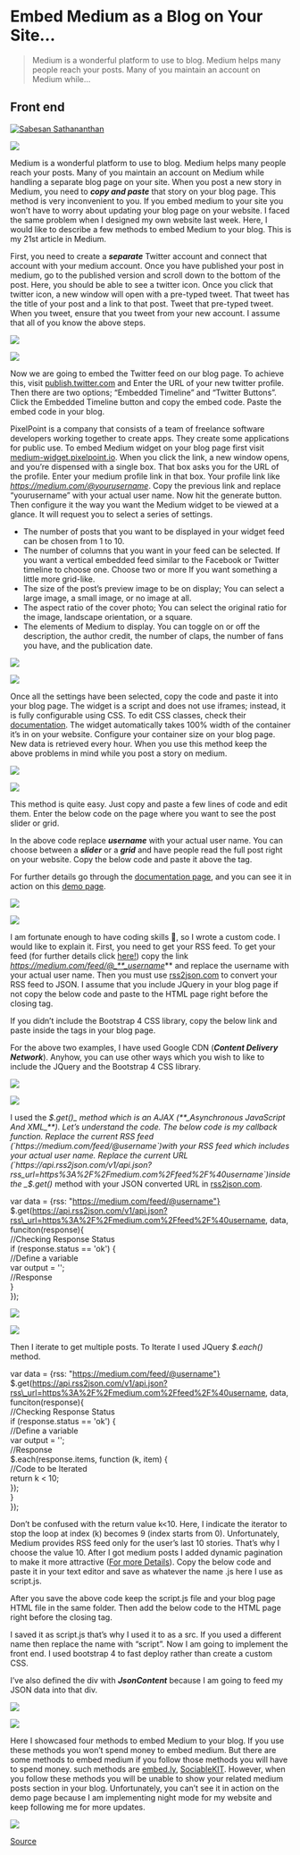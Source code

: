 # Embed Medium as a Blog on Your Site…

> Medium is a wonderful platform to use to blog. Medium helps many people reach your posts. Many of you maintain an account on Medium while…

## Front end

[![Sabesan Sathananthan](https://miro.medium.com/fit/c/96/96/1*dwqu7TGEPXw30P9Z9YNgfA.jpeg)](https://sabesan96.medium.com/?source=post_page-----54a1b49cbe16--------------------------------)

![](https://miro.medium.com/max/1400/1*lKlGk0yIKV-crkp8S7jdWA.jpeg)

Medium is a wonderful platform to use to blog. Medium helps many people reach your posts. Many of you maintain an account on Medium while handling a separate blog page on your site. When you post a new story in Medium, you need to **_copy and paste_** that story on your blog page. This method is very inconvenient to you. If you embed medium to your site you won’t have to worry about updating your blog page on your website. I faced the same problem when I designed my own website last week. Here, I would like to describe a few methods to embed Medium to your blog. This is my 21st article in Medium.

First, you need to create a **_separate_** Twitter account and connect that account with your medium account. Once you have published your post in medium, go to the published version and scroll down to the bottom of the post. Here, you should be able to see a twitter icon. Once you click that twitter icon, a new window will open with a pre-typed tweet. That tweet has the title of your post and a link to that post. Tweet that pre-typed tweet. When you tweet, ensure that you tweet from your new account. I assume that all of you know the above steps.

![](https://miro.medium.com/max/60/1*ohdtWCRo08GzokCfXSc77Q.jpeg?q=20)

![](https://miro.medium.com/max/1400/1*ohdtWCRo08GzokCfXSc77Q.jpeg)

Now we are going to embed the Twitter feed on our blog page. To achieve this, visit [publish.twitter.com](https://publish.twitter.com/) and Enter the URL of your new twitter profile. Then there are two options; “Embedded Timeline” and “Twitter Buttons”. Click the Embedded Timeline button and copy the embed code. Paste the embed code in your blog.

PixelPoint is a company that consists of a team of freelance software developers working together to create apps. They create some applications for public use. To embed Medium widget on your blog page first visit [medium-widget.pixelpoint.io](https://medium-widget.pixelpoint.io/). When you click the link, a new window opens, and you’re dispensed with a single box. That box asks you for the URL of the profile. Enter your medium profile link in that box. Your profile link like _https://medium.com/@yourusername_. Copy the previous link and replace “yourusername” with your actual user name. Now hit the generate button. Then configure it the way you want the Medium widget to be viewed at a glance. It will request you to select a series of settings.

-   The number of posts that you want to be displayed in your widget feed can be chosen from 1 to 10.
-   The number of columns that you want in your feed can be selected. If you want a vertical embedded feed similar to the Facebook or Twitter timeline to choose one. Choose two or more If you want something a little more grid-like.
-   The size of the post’s preview image to be on display; You can select a large image, a small image, or no image at all.
-   The aspect ratio of the cover photo; You can select the original ratio for the image, landscape orientation, or a square.
-   The elements of Medium to display. You can toggle on or off the description, the author credit, the number of claps, the number of fans you have, and the publication date.

![](https://miro.medium.com/max/60/0*_bQIkW4YrPnbE1wU.jpg?q=20)

![](https://miro.medium.com/max/1204/0*_bQIkW4YrPnbE1wU.jpg)

Once all the settings have been selected, copy the code and paste it into your blog page. The widget is a script and does not use iframes; instead, it is fully configurable using CSS. To edit CSS classes, check their [documentation](https://pixelpoint.io/projects/medium-widget). The widget automatically takes 100% width of the container it’s in on your website. Configure your container size on your blog page. New data is retrieved every hour. When you use this method keep the above problems in mind while you post a story on medium.

![](https://miro.medium.com/max/60/1*3qgaQWhe-mHHu6fImczq5A.png?q=20)

![](https://miro.medium.com/max/1400/1*3qgaQWhe-mHHu6fImczq5A.png)

This method is quite easy. Just copy and paste a few lines of code and edit them. Enter the below code on the page where you want to see the post slider or grid.

<div id="retainable-rss-embed"   
data-rss="https://medium.com/feed/**_@username_**"  
data-maxcols="3"   
data-layout="**_grid_**"   
data-poststyle="inline"   
data-readmore="Read the rest"   
data-buttonclass="btn btn-primary"   
data-offset="-100"></div>

In the above code replace **_username_** with your actual user name. You can choose between a **_slider_** or a **_grid_** and have people read the full post right on your website. Copy the below code and paste it above the _</body>_ tag.

<script src="https://www.retainable.io/assets/retainable/rss-embed/retainable-rss-embed.js"></script>

For further details go through the [documentation page](https://www.retainable.io/embed-your-medium-blog), and you can see it in action on this [demo page](https://www.retainable.io/vue-news).

![](https://miro.medium.com/max/60/1*7VBfcaVX4wRuATtefplQtg.png?q=20)

![](https://miro.medium.com/max/1400/1*7VBfcaVX4wRuATtefplQtg.png)

I am fortunate enough to have coding skills 🙂, so I wrote a custom code. I would like to explain it. First, you need to get your RSS feed. To get your feed (for further details click [here!](https://help.medium.com/hc/en-us/articles/214874118-RSS-feeds)) copy the link _https://medium.com/feed/@_**_username_** and replace the username with your actual user name. Then you must use [rss2json.com](https://rss2json.com/) to convert your RSS feed to JSON. I assume that you include JQuery in your blog page if not copy the below code and paste to the HTML page right before the closing _</body>_ tag.

<script src="[https://ajax.googleapis.com/ajax/libs/jquery/3.3.1/jquery.min.js](https://ajax.googleapis.com/ajax/libs/jquery/3.3.1/jquery.min.js)"></script>

If you didn’t include the Bootstrap 4 CSS library, copy the below link and paste inside the _<head> </head>_ tags in your blog page.

<link rel="stylesheet" href="[https://stackpath.bootstrapcdn.com/bootstrap/4.1.3/css/bootstrap.min.css](https://stackpath.bootstrapcdn.com/bootstrap/4.1.3/css/bootstrap.min.css)" integrity="sha384-MCw98/SFnGE8fJT3GXwEOngsV7Zt27NXFoaoApmYm81iuXoPkFOJwJ8ERdknLPMO" crossorigin="anonymous">

For the above two examples, I have used Google CDN (**_Content Delivery Network_**). Anyhow, you can use other ways which you wish to like to include the JQuery and the Bootstrap 4 CSS library.

![](https://miro.medium.com/max/60/1*FSmq315Pn8YHuDMOFFePHQ.png?q=20)

![](https://miro.medium.com/max/1400/1*FSmq315Pn8YHuDMOFFePHQ.png)

I used the _$.get()_ method which is an AJAX (**_Asynchronous JavaScript And XML_**). Let’s understand the code. The below code is my callback function. Replace the current RSS feed (`https://medium.com/feed/@username`)with your RSS feed which includes your actual user name. Replace the current URL (`https://api.rss2json.com/v1/api.json?rss_url=https%3A%2F%2Fmedium.com%2Ffeed%2F%40username`)inside the _$.get()_ method with your JSON converted URL in [rss2json.com](https://rss2json.com/).

var data = {rss: "https://medium.com/feed/@username"}  
$.get(https://api.rss2json.com/v1/api.json?rss\_url=https%3A%2F%2Fmedium.com%2Ffeed%2F%40username, data, funciton(response){  
//Checking Response Status  
if (response.status == 'ok') {  
 //Define a variable  
 var output = '';  
 //Response  
 }  
});

![](https://miro.medium.com/max/60/1*u5CkVArsZE2DY-7E-FS9ow.png?q=20)

![](https://miro.medium.com/max/1400/1*u5CkVArsZE2DY-7E-FS9ow.png)

Then I iterate to get multiple posts. To Iterate I used JQuery _$.each()_ method.

var data = {rss: "https://medium.com/feed/@username"}  
$.get(https://api.rss2json.com/v1/api.json?rss\_url=https%3A%2F%2Fmedium.com%2Ffeed%2F%40username, data, funciton(response){  
//Checking Response Status  
if (response.status == 'ok') {  
 //Define a variable  
 var output = '';  
 //Response  
 $.each(response.items, function (k, item) {  
 //Code to be Iterated  
 return k < 10;  
 });  
 }  
});

Don’t be confused with the return value k<10. Here, I indicate the iterator to stop the loop at index (k) becomes 9 (index starts from 0). Unfortunately, Medium provides RSS feed only for the user’s last 10 stories. That’s why I choose the value 10. After I got medium posts I added dynamic pagination to make it more attractive ([For more Details](https://www.w3schools.com/bootstrap/bootstrap_pagination.asp)). Copy the below code and paste it in your text editor and save as whatever the name .js here I use as script.js.

After you save the above code keep the script.js file and your blog page HTML file in the same folder. Then add the below code to the HTML page right before the closing _</body>_ tag.

<script src="[s](https://ajax.googleapis.com/ajax/libs/jquery/3.3.1/jquery.min.js)cript.js"></script>

I saved it as script.js that’s why I used it to as a src. If you used a different name then replace the name with “script”. Now I am going to implement the front end. I used bootstrap 4 to fast deploy rather than create a custom CSS.

I’ve also defined the div with **_JsonContent_** because I am going to feed my JSON data into that div.

![](https://miro.medium.com/max/60/1*-PGm7NH7NOSyo5SvOr7yLw.png?q=20)

![](https://miro.medium.com/max/1400/1*-PGm7NH7NOSyo5SvOr7yLw.png)

Here I showcased four methods to embed Medium to your blog. If you use these methods you won’t spend money to embed medium. But there are some methods to embed medium if you follow those methods you will have to spend money. such methods are [embed.ly](https://embed.ly/code), [SociableKIT](https://www.sociablekit.com/demos/medium-publication-feed). However, when you follow these methods you will be unable to show your related medium posts section in your blog. Unfortunately, you can’t see it in action on the demo page because I am implementing night mode for my website and keep following me for more updates.

![](https://miro.medium.com/max/1400/1*bn2TIHgZc61m_-DjOkOtKA.jpeg)

[Source](https://medium.datadriveninvestor.com/embed-medium-as-a-blog-on-your-site-54a1b49cbe16)
